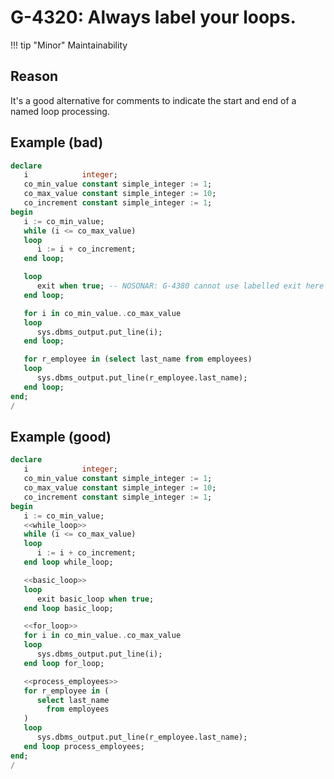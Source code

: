 # G-4320: Always label your loops.

!!! tip "Minor"
    Maintainability

## Reason

It's a good alternative for comments to indicate the start and end of a named loop processing.

## Example (bad)

``` sql
declare
   i            integer;
   co_min_value constant simple_integer := 1;
   co_max_value constant simple_integer := 10;
   co_increment constant simple_integer := 1;
begin
   i := co_min_value;
   while (i <= co_max_value)
   loop
      i := i + co_increment;
   end loop;

   loop
      exit when true; -- NOSONAR: G-4380 cannot use labelled exit here
   end loop;

   for i in co_min_value..co_max_value
   loop
      sys.dbms_output.put_line(i);
   end loop;

   for r_employee in (select last_name from employees)
   loop
      sys.dbms_output.put_line(r_employee.last_name);
   end loop;
end;
/
```

## Example (good)

``` sql
declare
   i            integer;
   co_min_value constant simple_integer := 1;
   co_max_value constant simple_integer := 10;
   co_increment constant simple_integer := 1;
begin
   i := co_min_value;
   <<while_loop>>
   while (i <= co_max_value)
   loop
      i := i + co_increment;
   end loop while_loop;

   <<basic_loop>>
   loop
      exit basic_loop when true;
   end loop basic_loop;

   <<for_loop>>
   for i in co_min_value..co_max_value
   loop
      sys.dbms_output.put_line(i);
   end loop for_loop;

   <<process_employees>>
   for r_employee in (
      select last_name
        from employees
   )
   loop
      sys.dbms_output.put_line(r_employee.last_name);
   end loop process_employees;
end;
/
```